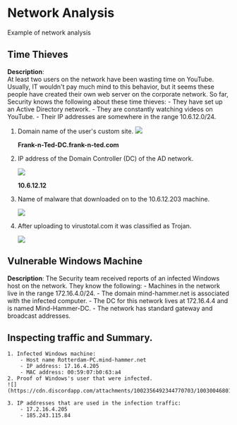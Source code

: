 # Network Analysis
Example of network analysis
## Time Thieves 
**Description**:  
At least two users on the network have been wasting time on YouTube. Usually, IT wouldn't pay much mind to this behavior, but it seems these people have created their own web server on the corporate network. So far, Security knows the following about these time thieves:
    - They have set up an Active Directory network.
    - They are constantly watching videos on YouTube.
    - Their IP addresses are somewhere in the range 10.6.12.0/24.

1. Domain name of the user's custom site. 
    ![](https://media.discordapp.net/attachments/1002356492344770703/1003001499049279488/unknown.png)

    **Frank-n-Ted-DC.frank-n-ted.com**

2. IP address of the Domain Controller (DC) of the AD network.

    ![](https://cdn.discordapp.com/attachments/1002356492344770703/1003001955213389855/unknown.png)

    **10.6.12.12**

3. Name of malware that downloaded on to the 10.6.12.203 machine. 

    ![](https://cdn.discordapp.com/attachments/1002356492344770703/1003002147597721741/unknown.png)

4. After uploading to virustotal.com it was classified as Trojan. 

    ![](https://cdn.discordapp.com/attachments/1002356492344770703/1003002359653347418/unknown.png)

## Vulnerable Windows Machine

**Description**: 
The Security team received reports of an infected Windows host on the network. They know the following:
    - Machines in the network live in the range 172.16.4.0/24.
    - The domain mind-hammer.net is associated with the infected computer.
    - The DC for this network lives at 172.16.4.4 and is named Mind-Hammer-DC.
    - The network has standard gateway and broadcast addresses.

## Inspecting traffic and Summary. 

    1. Infected Windows machine: 
        - Host name Rotterdam-PC.mind-hammer.net
        - IP address: 17.16.4.205
        - MAC address: 00:59:07:b0:63:a4
    2. Proof of Windows's user that were infected. 
    ![](https://cdn.discordapp.com/attachments/1002356492344770703/1003004680152023050/unknown.png)

    3. IP addresses that are used in the infection traffic:
        - 17.2.16.4.205
        - 185.243.115.84
